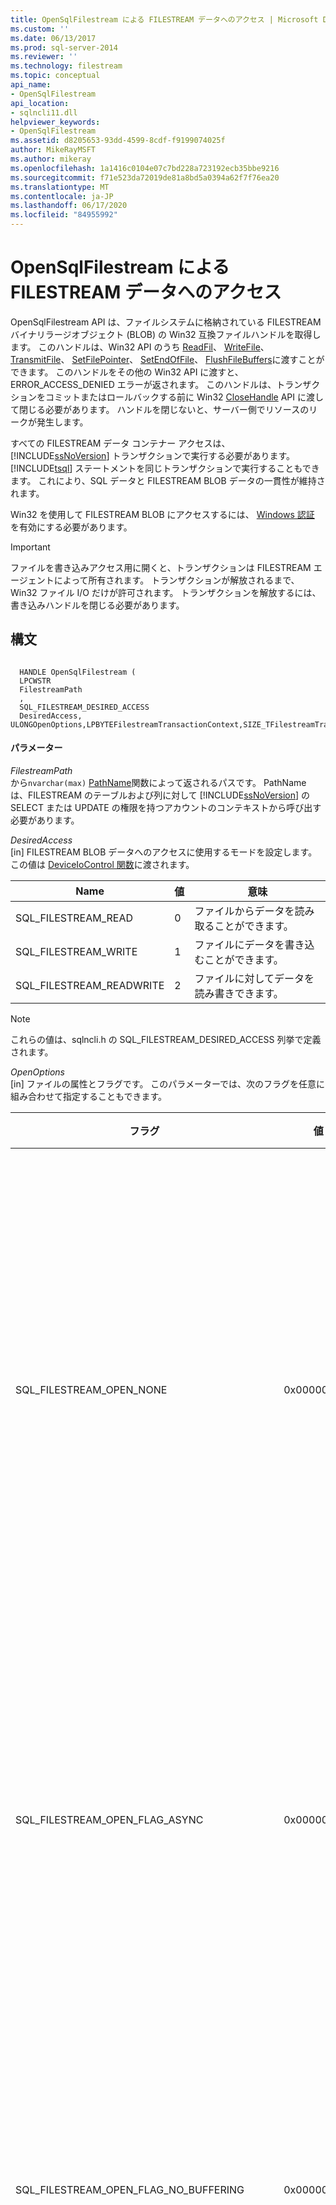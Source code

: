 ```yaml
---
title: OpenSqlFilestream による FILESTREAM データへのアクセス | Microsoft Docs
ms.custom: ''
ms.date: 06/13/2017
ms.prod: sql-server-2014
ms.reviewer: ''
ms.technology: filestream
ms.topic: conceptual
api_name:
- OpenSqlFilestream
api_location:
- sqlncli11.dll
helpviewer_keywords:
- OpenSqlFilestream
ms.assetid: d8205653-93dd-4599-8cdf-f9199074025f
author: MikeRayMSFT
ms.author: mikeray
ms.openlocfilehash: 1a1416c0104e07c7bd228a723192ecb35bbe9216
ms.sourcegitcommit: f71e523da72019de81a8bd5a0394a62f7f76ea20
ms.translationtype: MT
ms.contentlocale: ja-JP
ms.lasthandoff: 06/17/2020
ms.locfileid: "84955992"
---
```

# <a name="access-filestream-data-with-opensqlfilestream"></a>OpenSqlFilestream による FILESTREAM データへのアクセス
  OpenSqlFilestream API は、ファイルシステムに格納されている FILESTREAM バイナリラージオブジェクト (BLOB) の Win32 互換ファイルハンドルを取得します。 このハンドルは、Win32 API のうち [ReadFil](https://go.microsoft.com/fwlink/?LinkId=86422)、 [WriteFile](https://go.microsoft.com/fwlink/?LinkId=86423)、 [TransmitFile](https://go.microsoft.com/fwlink/?LinkId=86424)、 [SetFilePointer](https://go.microsoft.com/fwlink/?LinkId=86425)、 [SetEndOfFile](https://go.microsoft.com/fwlink/?LinkId=86426)、 [FlushFileBuffers](https://go.microsoft.com/fwlink/?LinkId=86427)に渡すことができます。 このハンドルをその他の Win32 API に渡すと、ERROR_ACCESS_DENIED エラーが返されます。 このハンドルは、トランザクションをコミットまたはロールバックする前に Win32 [CloseHandle](https://go.microsoft.com/fwlink/?LinkId=86428) API に渡して閉じる必要があります。 ハンドルを閉じないと、サーバー側でリソースのリークが発生します。  
  
 すべての FILESTREAM データ コンテナー アクセスは、 [!INCLUDE[ssNoVersion](../../includes/ssnoversion-md.md)] トランザクションで実行する必要があります。 [!INCLUDE[tsql](../../includes/tsql-md.md)] ステートメントを同じトランザクションで実行することもできます。 これにより、SQL データと FILESTREAM BLOB データの一貫性が維持されます。  
  
 Win32 を使用して FILESTREAM BLOB にアクセスするには、 [Windows 認証](../security/choose-an-authentication-mode.md) を有効にする必要があります。  
  
> [!IMPORTANT]  
>  ファイルを書き込みアクセス用に開くと、トランザクションは FILESTREAM エージェントによって所有されます。 トランザクションが解放されるまで、Win32 ファイル I/O だけが許可されます。 トランザクションを解放するには、書き込みハンドルを閉じる必要があります。  
  
## <a name="syntax"></a>構文  
  
```  
  
  HANDLE OpenSqlFilestream (  
  LPCWSTR  
  FilestreamPath  
  ,  
  SQL_FILESTREAM_DESIRED_ACCESS  
  DesiredAccess,  
ULONGOpenOptions,LPBYTEFilestreamTransactionContext,SIZE_TFilestreamTransactionContextLength,PLARGE_INTEGERAllocationSize);  
```  
  
#### <a name="parameters"></a>パラメーター  
 *FilestreamPath*  
 から`nvarchar(max)` [PathName](/sql/relational-databases/system-functions/pathname-transact-sql)関数によって返されるパスです。 PathName は、FILESTREAM のテーブルおよび列に対して [!INCLUDE[ssNoVersion](../../includes/ssnoversion-md.md)] の SELECT または UPDATE の権限を持つアカウントのコンテキストから呼び出す必要があります。  
  
 *DesiredAccess*  
 [in] FILESTREAM BLOB データへのアクセスに使用するモードを設定します。 この値は [DeviceIoControl 関数](https://go.microsoft.com/fwlink/?LinkId=105527)に渡されます。  
  
|Name|値|意味|  
|----------|-----------|-------------|  
|SQL_FILESTREAM_READ|0|ファイルからデータを読み取ることができます。|  
|SQL_FILESTREAM_WRITE|1|ファイルにデータを書き込むことができます。|  
|SQL_FILESTREAM_READWRITE|2|ファイルに対してデータを読み書きできます。|  
  
> [!NOTE]  
>  これらの値は、sqlncli.h の SQL_FILESTREAM_DESIRED_ACCESS 列挙で定義されます。  
  
 *OpenOptions*  
 [in] ファイルの属性とフラグです。 このパラメーターでは、次のフラグを任意に組み合わせて指定することもできます。  
  
|フラグ|値|意味|  
|----------|-----------|-------------|  
|SQL_FILESTREAM_OPEN_NONE|0x00000000:|特にオプションを指定せずにファイルが開かれるか、または作成されます。|  
|SQL_FILESTREAM_OPEN_FLAG_ASYNC|0x00000001L|非同期 I/O 用にファイルが開かれるか、または作成されます。|  
|SQL_FILESTREAM_OPEN_FLAG_NO_BUFFERING|0x00000002L|システム キャッシュを使用せずにファイルが開かれます。|  
|SQL_FILESTREAM_OPEN_FLAG_NO_WRITE_THROUGH|0x00000004L|中間キャッシュを使用せずに 直接ディスクに書き込みます。|  
|SQL_FILESTREAM_OPEN_FLAG_SEQUENTIAL_SCAN|0x00000008L|ファイルが先頭から末尾まで順次アクセスされます。 システムはこれをヒントとしてファイルのキャッシュを最適化します。 アプリケーションがランダム アクセスのファイル ポインターを移動させると、最適なキャッシングが行われなくなる場合があります。|  
|SQL_FILESTREAM_OPEN_FLAG_RANDOM_ACCESS|0x00000010L|ファイルがランダムにアクセスされます。 システムはこれをヒントとしてファイルのキャッシュを最適化します。|  
  
 *FilestreamTransactionContext*  
 [in] [GET_FILESTREAM_TRANSACTION_CONTEXT](/sql/t-sql/functions/get-filestream-transaction-context-transact-sql) 関数から返される値です。  
  
 *FilestreamTransactionContextLength*  
 [in] GET_FILESTREAM_TRANSACTION_CONTEXT 関数から返される `varbinary(max)` データのバイト数です。 この関数は、N バイトの配列を返します。 N は関数によって決まる、返されるバイト配列のプロパティです。  
  
 *AllocationSize*  
 [in] データ ファイルの初期割り当てサイズをバイト単位で指定します。 読み取りモードでは無視されます。 このパラメーターには NULL を指定できます。その場合、ファイル システムの既定の動作が使用されます。  
  
## <a name="return-value"></a>戻り値  
 この関数の実行が成功した場合の戻り値は、指定したファイルへのオープン ハンドルです。 失敗した場合の戻り値は、INVALID_HANDLE_VALUE です。 詳細なエラー情報を取得するには、GetLastError() を呼び出します。  
  
## <a name="examples"></a>例  
 `OpenSqlFilestream` API を使用して Win32 ハンドルを取得する方法を次の例に示します。  
  
 [!code-csharp[FILESTREAM#FS_CS_ReadAndWriteBLOB](../../snippets/tsql/SQL15/tsql/filestream/cs/filestream.cs#fs_cs_readandwriteblob)]  
  
 [!code-vb[FILESTREAM#FS_VB_ReadAndWriteBLOB](../../snippets/tsql/SQL15/tsql/filestream/vb/filestream.vb#fs_vb_readandwriteblob)]  
  
 [!code-cpp[FILESTREAM#FS_CPP_WriteBLOB](../../snippets/tsql/SQL15/tsql/filestream/cpp/filestream.cpp#fs_cpp_writeblob)]  
  
## <a name="remarks"></a>解説  
 この API を使用するには、 [!INCLUDE[ssNoVersion](../../includes/ssnoversion-md.md)] Native Client をインストールする必要があります。 [!INCLUDE[ssNoVersion](../../includes/ssnoversion-md.md)] Native Client は、 [!INCLUDE[ssNoVersion](../../includes/ssnoversion-md.md)] または [!INCLUDE[ssNoVersion](../../includes/ssnoversion-md.md)] クライアント ツールとともにインストールされます。 詳細については、「 [SQL Server Native Client のインストール](../native-client/applications/installing-sql-server-native-client.md)」を参照してください。  
  
## <a name="see-also"></a>参照  
 [バイナリ ラージ オブジェクト &#40;Blob&#41; データ &#40;SQL Server&#41;](binary-large-object-blob-data-sql-server.md)   
 [FILESTREAM データの部分的な更新](make-partial-updates-to-filestream-data.md)   
 [FILESTREAM アプリケーションでのデータベース操作との競合の回避](avoid-conflicts-with-database-operations-in-filestream-applications.md)  
  
  
